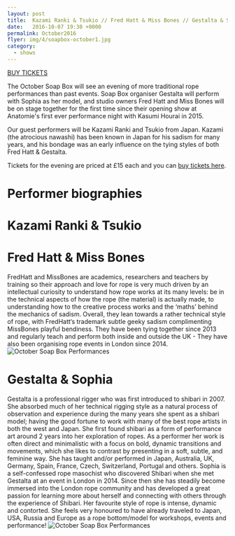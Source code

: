 ```yaml
---
layout: post
title:  Kazami Ranki & Tsukio // Fred Hatt & Miss Bones // Gestalta & Sophia
date:   2016-10-07 19:30 +0000
permalink: October2016
flyer: img/4/soapbox-october1.jpg
category:
  - shows
---
```


[BUY TICKETS](https://www.tickettailor.com/checkout/view-event/id/66170/chk/4fe4)

The October Soap Box will see an evening of more traditional rope performances than past events. Soap Box organiser Gestalta will perform with Sophia as her model, and studio owners Fred Hatt and Miss Bones will be on stage together for the first time since their opening show at Anatomie's first ever performance night with Kasumi Hourai in 2015.

Our guest performers will be Kazami Ranki and Tsukio from Japan. Kazami (the atrocious nawashi) has been known in Japan for his sadism for many years, and his bondage was an early influence on the tying styles of both Fred Hatt & Gestalta.

Tickets for the evening are priced at £15 each and you can [buy tickets here](https://www.tickettailor.com/checkout/view-event/id/66170/chk/4fe4).

# Performer biographies

# Kazami Ranki & Tsukio

# Fred Hatt & Miss Bones

FredHatt and MissBones are academics, researchers and teachers by training so their approach and love for rope is very much driven by an intellectual curiosity to understand how rope works at its many levels: be in the technical aspects of how the rope (the material) is actually made, to understanding how to the creative process works and the ‘maths’ behind the mechanics of sadism. Overall, they lean towards a rather technical style of rope, with FredHatt‘s trademark subtle geeky sadism complimenting MissBones playful bendiness.
They have been tying together since 2013 and regularly teach and perform both inside and outside the UK - They have also been organising rope events in London since 2014.
![October Soap Box Performances](https://bonesandrope.files.wordpress.com/2014/12/10860608_10152892709744035_1431680008_o1.jpg)

# Gestalta & Sophia

Gestalta is a professional rigger who was first introduced to shibari in 2007. She absorbed much of her technical rigging style as a natural process of observation and experience during the many years she spent as a shibari model; having the good fortune to work with many of the best rope artists in both the west and Japan.
She first found shibari as a form of performance art around 2 years into her exploration of ropes. As a performer her work is often direct and minimalistic with a focus on bold, dynamic transitions and movements, which she likes to contrast by presenting in a soft, subtle, and feminine way.
She has taught and/or performed in Japan, Australia, UK, Germany, Spain, France, Czech, Switzerland, Portugal and others.
Sophia is a self-confessed rope masochist who discovered Shibari when she met Gestalta at an event in London in 2014. Since then she has steadily become immersed into the London rope community and has developed a great passion for learning more about herself and connecting with others through the experience of Shibari. Her favourite style of rope is intense, dynamic and contorted. She feels very honoured to have already traveled to Japan, USA, Russia and Europe as a rope bottom/model for workshops, events and performance!
![October Soap Box Performances](http://soapboxshibari.com/img/2/soapbox-gestalta-sophia9.jpg)

